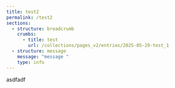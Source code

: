 ```yaml
---
title: test2
permalink: /test2
sections:
  - structure: breadcrumb
    crumbs:
      - title: test
        url: /collections/pages_v2/entries/2025-05-29-test_1
  - structure: message
    message: "message "
    type: info
---
```

asdfadf